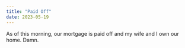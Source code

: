 ```yaml
---
title: "Paid Off"
date: 2023-05-19
---
```


As of this morning, our mortgage is paid off and my wife and I own our home.
Damn.
